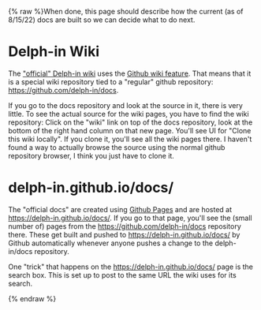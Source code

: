 {% raw %}When done, this page should describe how the current (as of 8/15/22) docs are built so we can decide what to do next.

# Delph-in Wiki
The ["official" Delph-in wiki](https://github.com/delph-in/docs/wiki) uses the [Github wiki feature](https://docs.github.com/en/communities/documenting-your-project-with-wikis/about-wikis).  That means that it is a special wiki repository tied to a "regular" github repository: https://github.com/delph-in/docs. 

If you go to the docs repository and look at the source in it, there is very little. To see the actual source for the wiki pages, you have to find the wiki repository: Click on the "wiki" link on top of the docs repository, look at the bottom of the right hand column on that new page. You'll see UI for "Clone this wiki locally". If you clone it, you'll see all the wiki pages there. I haven't found a way to actually browse the source using the normal github repository browser, I think you just have to clone it.

# delph-in.github.io/docs/
The "official docs" are created using [Github Pages](https://pages.github.com/) and are hosted at https://delph-in.github.io/docs/. If you go to that page, you'll see the (small number of) pages from the https://github.com/delph-in/docs repository there. These get built and pushed to https://delph-in.github.io/docs/ by Github automatically whenever anyone pushes a change to the delph-in/docs repository. 

One "trick" that happens on the https://delph-in.github.io/docs/ page is the search box. This is set up to post to the same URL the wiki uses for its search.

<update date omitted for speed>{% endraw %}